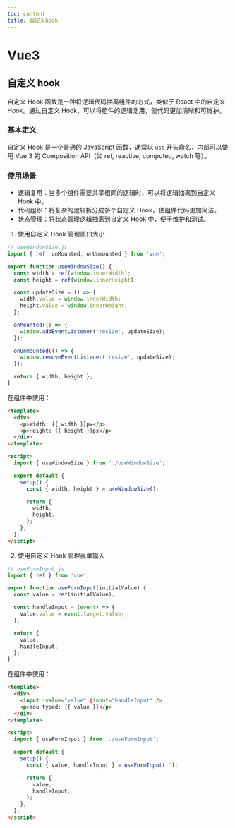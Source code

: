 ```yaml
---
toc: content
title: 自定义hook
---
```


# Vue3

## 自定义 hook

自定义 Hook 函数是一种将逻辑代码抽离组件的方式，类似于 React 中的自定义 Hook。通过自定义 Hook，可以将组件的逻辑复用，使代码更加清晰和可维护。

### 基本定义

自定义 Hook 是一个普通的 JavaScript 函数，通常以 `use` 开头命名，内部可以使用 Vue 3 的 Composition API（如 ref, reactive, computed, watch 等）。

### 使用场景

- 逻辑复用：当多个组件需要共享相同的逻辑时，可以将逻辑抽离到自定义 Hook 中。
- 代码组织：将复杂的逻辑拆分成多个自定义 Hook，使组件代码更加简洁。
- 状态管理：将状态管理逻辑抽离到自定义 Hook 中，便于维护和测试。

1. 使用自定义 Hook 管理窗口大小

```js
// useWindowSize.js
import { ref, onMounted, onUnmounted } from 'vue';

export function useWindowSize() {
  const width = ref(window.innerWidth);
  const height = ref(window.innerHeight);

  const updateSize = () => {
    width.value = window.innerWidth;
    height.value = window.innerHeight;
  };

  onMounted(() => {
    window.addEventListener('resize', updateSize);
  });

  onUnmounted(() => {
    window.removeEventListener('resize', updateSize);
  });

  return { width, height };
}
```

在组件中使用：

```html
<template>
  <div>
    <p>Width: {{ width }}px</p>
    <p>Height: {{ height }}px</p>
  </div>
</template>

<script>
  import { useWindowSize } from './useWindowSize';

  export default {
    setup() {
      const { width, height } = useWindowSize();

      return {
        width,
        height,
      };
    },
  };
</script>
```

2. 使用自定义 Hook 管理表单输入

```javascript
// useFormInput.js
import { ref } from 'vue';

export function useFormInput(initialValue) {
  const value = ref(initialValue);

  const handleInput = (event) => {
    value.value = event.target.value;
  };

  return {
    value,
    handleInput,
  };
}
```

在组件中使用：

```html
<template>
  <div>
    <input :value="value" @input="handleInput" />
    <p>You typed: {{ value }}</p>
  </div>
</template>

<script>
  import { useFormInput } from './useFormInput';

  export default {
    setup() {
      const { value, handleInput } = useFormInput('');

      return {
        value,
        handleInput,
      };
    },
  };
</script>
```

<BackTop></BackTop>